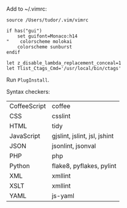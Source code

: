 Add to ~/.vimrc:


```vim
source /Users/tudor/.vim/vimrc

if has("gui")
    set guifont=Monaco:h14
"    colorscheme molokai
    colorscheme sunburst
endif

let z_disable_lambda_replacement_conceal=1
let Tlist_Ctags_Cmd='/usr/local/bin/ctags'
```

Run `PlugInstall`.


Syntax checkers:

<table>
    <tr>
        <td>CoffeeScript</td>
        <td>coffee</td>
    </tr>
    <tr>
        <td>CSS</td>
        <td>csslint</td>
    </tr>
    <tr>
        <td>HTML</td>
        <td>tidy</td>
    </tr>
    <tr>
        <td>JavaScript</td>
        <td>gjslint, jslint, jsl, jshint</td>
    </tr>
    <tr>
        <td>JSON</td>
        <td>jsonlint, jsonval</td>
    </tr>
    <tr>
        <td>PHP</td>
        <td>php</td>
    </tr>
    <tr>
        <td>Python</td>
        <td>flake8, pyflakes, pylint</td>
    </tr>
    <tr>
        <td>XML</td>
        <td>xmllint</td>
    </tr>
    <tr>
        <td>XSLT</td>
        <td>xmllint</td>
    </tr>
    <tr>
        <td>YAML</td>
        <td>js-yaml</td>
    </tr>
</table>
